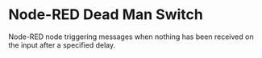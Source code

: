 Node-RED Dead Man Switch
========================

Node-RED node triggering messages when nothing has been received on the input after a specified delay.
